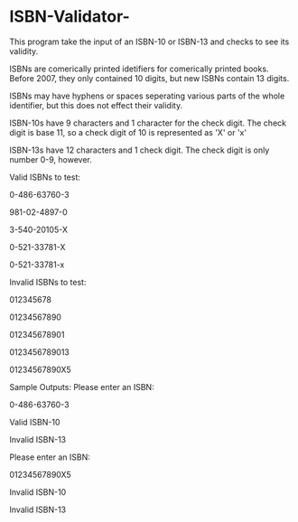 # ISBN-Validator-
This program take the input of an ISBN-10 or ISBN-13 and checks to see its validity. 


ISBNs are comerically printed idetifiers for comerically printed books. Before 2007, they only contained 10 digits, but new ISBNs contain 13 digits. 

ISBNs may have hyphens or spaces seperating various parts of the whole identifier, but this does not effect their validity. 

ISBN-10s have 9 characters and 1 character for the check digit. 
The check digit is base 11, so a check digit of 10 is represented as 'X' or 'x' 

ISBN-13s have 12 characters and 1 check digit. 
The check digit is only number 0-9, however. 

Valid ISBNs to test:

0-486-63760-3 

981-02-4897-0

3-540-20105-X

0-521-33781-X

0-521-33781-x

Invalid ISBNs to test:

012345678

01234567890

012345678901

0123456789013

01234567890X5

Sample Outputs:
Please enter an ISBN:

0-486-63760-3

Valid ISBN-10

Invalid ISBN-13

Please enter an ISBN:

01234567890X5

Invalid ISBN-10

Invalid ISBN-13



